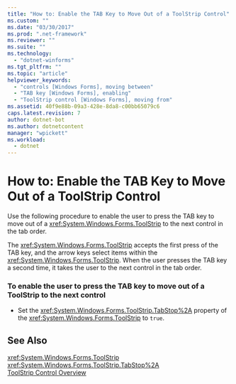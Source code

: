 ```yaml
---
title: "How to: Enable the TAB Key to Move Out of a ToolStrip Control"
ms.custom: ""
ms.date: "03/30/2017"
ms.prod: ".net-framework"
ms.reviewer: ""
ms.suite: ""
ms.technology: 
  - "dotnet-winforms"
ms.tgt_pltfrm: ""
ms.topic: "article"
helpviewer_keywords: 
  - "controls [Windows Forms], moving between"
  - "TAB key [Windows Forms], enabling"
  - "ToolStrip control [Windows Forms], moving from"
ms.assetid: 40f9e88b-09a3-428e-8da8-c00bb65079c6
caps.latest.revision: 7
author: dotnet-bot
ms.author: dotnetcontent
manager: "wpickett"
ms.workload: 
  - dotnet
---
```

# How to: Enable the TAB Key to Move Out of a ToolStrip Control
Use the following procedure to enable the user to press the TAB key to move out of a <xref:System.Windows.Forms.ToolStrip> to the next control in the tab order.  
  
 The <xref:System.Windows.Forms.ToolStrip> accepts the first press of the TAB key, and the arrow keys select items within the <xref:System.Windows.Forms.ToolStrip>. When the user presses the TAB key a second time, it takes the user to the next control in the tab order.  
  
### To enable the user to press the TAB key to move out of a ToolStrip to the next control  
  
-   Set the <xref:System.Windows.Forms.ToolStrip.TabStop%2A> property of the <xref:System.Windows.Forms.ToolStrip> to `true`.  
  
## See Also  
 <xref:System.Windows.Forms.ToolStrip>  
 <xref:System.Windows.Forms.ToolStrip.TabStop%2A>  
 [ToolStrip Control Overview](../../../../docs/framework/winforms/controls/toolstrip-control-overview-windows-forms.md)

